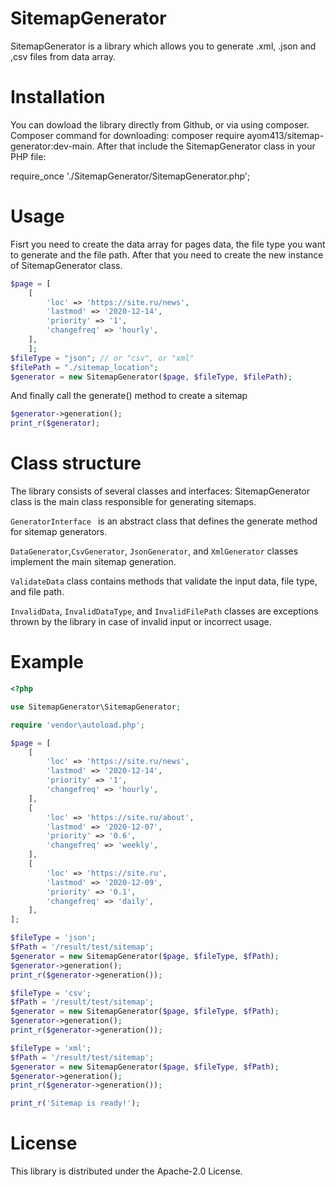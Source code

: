# SitemapGenerator
SitemapGenerator is a library which allows you to generate .xml, .json and ,csv files from data array.

# Installation
You can dowload the library directly from Github, or via using composer. Composer command for downloading: composer require ayom413/sitemap-generator:dev-main.
After that  include the SitemapGenerator class in your PHP file:

require_once './SitemapGenerator/SitemapGenerator.php';

# Usage
Fisrt you need to create the data array for pages data, the file type you want to generate and the file path. After that you need to create the new instance of SitemapGenerator class.
```php
$page = [
    [
        'loc' => 'https://site.ru/news',
        'lastmod' => '2020-12-14',
        'priority' => '1',
        'changefreq' => 'hourly',
    ],
    ];
$fileType = "json"; // or "csv", or "xml"
$filePath = "./sitemap_location";
$generator = new SitemapGenerator($page, $fileType, $filePath);
```
And finally call the generate() method to create a sitemap
```php
$generator->generation();
print_r($generator);
```

# Class structure
The library consists of several classes and interfaces:
SitemapGenerator class is the main class responsible for generating sitemaps.

```GeneratorInterface ``` is an abstract class that defines the generate method for sitemap generators.

```DataGenerator```,```CsvGenerator```, ```JsonGenerator```, and ```XmlGenerator``` classes implement the main sitemap generation.

```ValidateData``` class contains methods that validate the input data, file type, and file path.

```InvalidData```,  ```InvalidDataType```, and ```InvalidFilePath``` classes are exceptions thrown by the library in case of invalid input or incorrect usage.

# Example
```php
<?php

use SitemapGenerator\SitemapGenerator;

require 'vendor\autoload.php';

$page = [
    [
        'loc' => 'https://site.ru/news',
        'lastmod' => '2020-12-14',
        'priority' => '1',
        'changefreq' => 'hourly',
    ],
    [
        'loc' => 'https://site.ru/about',
        'lastmod' => '2020-12-07',
        'priority' => '0.6',
        'changefreq' => 'weekly',
    ],
    [
        'loc' => 'https://site.ru',
        'lastmod' => '2020-12-09',
        'priority' => '0.1',
        'changefreq' => 'daily',
    ],
];

$fileType = 'json';
$fPath = '/result/test/sitemap';
$generator = new SitemapGenerator($page, $fileType, $fPath);
$generator->generation();
print_r($generator->generation());

$fileType = 'csv';
$fPath = '/result/test/sitemap';
$generator = new SitemapGenerator($page, $fileType, $fPath);
$generator->generation();
print_r($generator->generation());

$fileType = 'xml';
$fPath = '/result/test/sitemap';
$generator = new SitemapGenerator($page, $fileType, $fPath);
$generator->generation();
print_r($generator->generation());

print_r('Sitemap is ready!');
```
# License 
This library is distributed under the Apache-2.0 License.

